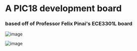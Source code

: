 # A PIC18 development board
### based off of Professor Felix Pinai's ECE3301L board
![image](https://github.com/user-attachments/assets/6557b9af-ba11-4180-bc10-a3b2d46e9089)

![image](https://github.com/user-attachments/assets/03297ef6-9f17-4d3a-b0a3-b8860832b2d1)
